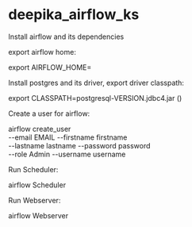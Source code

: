  # deepika_airflow_ks


Install airflow and its dependencies

export airflow home:

export AIRFLOW_HOME= <filepath>


Install postgres and its driver, export driver classpath:

export CLASSPATH=postgresql-VERSION.jdbc4.jar ()


Create a user for airflow:

airflow create_user \
    --email EMAIL --firstname firstname \
    --lastname lastname --password password \
    --role Admin --username username


Run Scheduler:

airflow Scheduler


Run Webserver:

airflow Webserver






